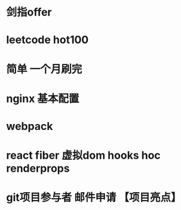 # 剑指offer
# leetcode hot100
# 简单 一个月刷完

# nginx 基本配置

# webpack

# react fiber 虚拟dom  hooks  hoc renderprops


# git项目参与者 邮件申请 【项目亮点】